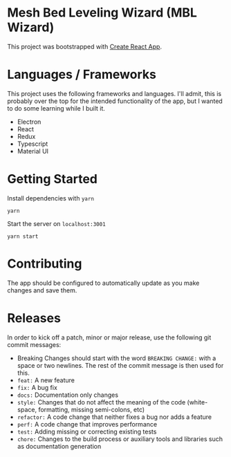 # Mesh Bed Leveling Wizard (MBL Wizard)

This project was bootstrapped with [Create React App](https://github.com/facebook/create-react-app).

# Languages / Frameworks

This project uses the following frameworks and languages. I'll admit, this is probably over the top for the intended
functionality of the app, but I wanted to do some learning while I built it.

* Electron
* React
* Redux
* Typescript
* Material UI

# Getting Started

Install dependencies with `yarn`

```
yarn
```

Start the server on `localhost:3001`

```
yarn start
```

# Contributing

The app should be configured to automatically update as you make changes and save them.

# Releases

In order to kick off a patch, minor or major release, use the following git commit messages:

* Breaking Changes should start with the word `BREAKING CHANGE:` with a space or two newlines. The rest of the commit
  message is then used for this.
* `feat:` A new feature
* `fix:` A bug fix
* `docs:` Documentation only changes
* `style:` Changes that do not affect the meaning of the code (white-space, formatting, missing semi-colons, etc)
* `refactor:` A code change that neither fixes a bug nor adds a feature
* `perf:` A code change that improves performance
* `test:` Adding missing or correcting existing tests
* `chore:` Changes to the build process or auxiliary tools and libraries such as documentation generation